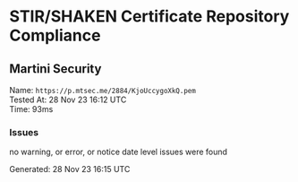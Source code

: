# STIR/SHAKEN Certificate Repository Compliance

## Martini Security

Name: `https://p.mtsec.me/2884/KjoUccygoXkQ.pem`\
Tested At: 28 Nov 23 16:12 UTC\
Time: 93ms

### Issues

no warning, or error, or notice date level issues were found

Generated: 28 Nov 23 16:15 UTC